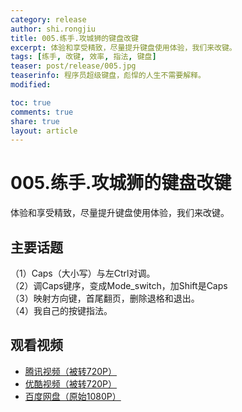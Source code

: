 ```yaml
---
category: release
author: shi.rongjiu
title: 005.练手.攻城狮的键盘改键
excerpt: 体验和享受精致，尽量提升键盘使用体验，我们来改键。
tags: [练手, 改键, 效率, 指法, 键盘]
teaser: post/release/005.jpg
teaserinfo: 程序员超级键盘，彪悍的人生不需要解释。
modified: 

toc: true
comments: true
share: true
layout: article
---
```


# 005.练手.攻城狮的键盘改键

体验和享受精致，尽量提升键盘使用体验，我们来改键。  

## 主要话题

（1）Caps（大小写）与左Ctrl对调。  
（2）调Caps键序，变成Mode_switch，加Shift是Caps  
（3）映射方向键，首尾翻页，删除退格和退出。  
（4）我自己的按键指法。

## 观看视频

  * [腾讯视频（被转720P）](http://v.qq.com/x/page/c0148nqhzuj.html)
  * [优酷视频（被转720P）](http://v.youku.com/v_show/id_XNzkzMDgyMjUy.html)
  * [百度网盘（原始1080P）](http://pan.baidu.com/s/1mi81rgk)
